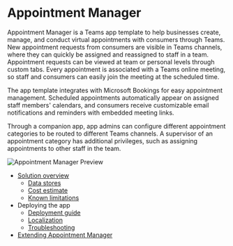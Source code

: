 # Appointment Manager

Appointment Manager is a Teams app template to help businesses create, manage, and conduct virtual appointments with consumers through Teams. New appointment requests from consumers are visible in Teams channels, where they can quickly be assigned and reassigned to staff in a team. Appointment requests can be viewed at team or personal levels through custom tabs. Every appointment is associated with a Teams online meeting, so staff and consumers can easily join the meeting at the scheduled time.

The app template integrates with Microsoft Bookings for easy appointment management. Scheduled appointments automatically appear on assigned staff members' calendars, and consumers receive customizable email notifications and reminders with embedded meeting links.

Through a companion app, app admins can configure different appointment categories to be routed to different Teams channels. A supervisor of an appointment category has additional privileges, such as assigning appointments to other staff in the team.

<!-- TODO: preview gif of app -->
![Appointment Manager Preview](https://github.com/OfficeDev/microsoft-teams-apps-appointment-manager/blob/main/Docs/Wiki/images/preview.gif)

* [Solution overview](solution-overview)
    * [Data stores](data-stores)
    * [Cost estimate](cost-estimate)
    * [Known limitations](known-limitations)
* Deploying the app
    * [Deployment guide](deployment-guide)
    * [Localization](localization)
    * [Troubleshooting](troubleshooting)
* [Extending Appointment Manager](taking-it-further) 


